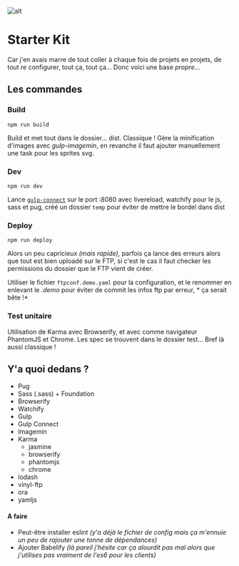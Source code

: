 ![alt](http://media.giphy.com/media/RRerwvHrb0nxm/giphy.gif)

# Starter Kit

Car j'en avais marre de tout coller à chaque fois de projets en projets, de tout *re* configurer, tout ça, tout ça... Donc voici une base *propre*...

Les commandes
----
### Build
`npm run build`

Build et met tout dans le dossier... dist. Classique ! Gère la minification d'images avec *gulp-imagemin*, en revanche il faut ajouter manuellement une task pour les sprites svg.

### Dev
`npm run dev`

Lance [`gulp-connect`](https://github.com/avevlad/gulp-connect) sur le port :8080 avec livereload, watchify pour le js, sass et pug, créé un dossier `temp` pour éviter de mettre le bordel dans dist
### Deploy
`npm run deploy`

Alors un peu capricieux *(mais rapide)*, parfois ça lance des erreurs alors que tout est bien uploadé sur le FTP, si c'est le cas il faut checker les permissions du dossier que le FTP vient de créer.

Utiliser le fichier `ftpconf.demo.yaml` pour la configuration, et le renommer en enlevant le *.demo* pour éviter de commit les infos ftp par erreur, * ça serait bête !*

### Test unitaire
Utilisation de Karma avec Browserify, et avec comme navigateur PhantomJS et Chrome. Les spec se trouvent dans le dossier test... Bref là aussi classique !

## Y'a quoi dedans ?
* Pug
* Sass (.sass) + Foundation
* Browserify
* Watchify
* Gulp
* Gulp Connect
* Imagemin
* Karma
    * jasmine
    * browserify
    * phantomjs
    * chrome
* lodash
* vinyl-ftp
* ora
* yamljs

#### A faire
* Peut-être installer eslint *(y'a déjà le fichier de config mais ça m'ennuie un peu de rajouter une tonne de dépendances)*
* Ajouter Babelify *(là pareil j'hésite car ça alourdit pas mal alors que j'utilises pas vraiment de l'es6 pour les clients)*

